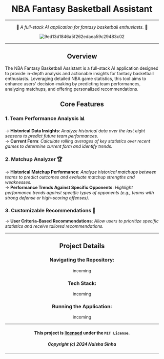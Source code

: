 <div align="center">
  
# NBA Fantasy Basketball Assistant

***

🏀 _A full-stack AI application for fantasy basketball enthusiasts._ 🏀

![9ed13d1846a5f262edaea59c29483c02](https://github.com/naishasinha/NBA-Fantasy-Assistant/assets/117387359/b33e4381-c769-42e4-b8f5-d794aebb213b)


***
## Overview 

<div align = "left">
The NBA Fantasy Basketball Assistant is a full-stack AI application designed to provide in-depth analysis and actionable insights for fantasy basketball enthusiasts. Leveraging detailed NBA game statistics, this tool aims to enhance users' decision-making by predicting team performances, analyzing matchups, and offering personalized recommendations.
</div>

## Core Features

<div align = "left">
  
### 1. Team Performance Analysis 📊
  
→ **Historical Data Insights**: _Analyze historical data over the last eight seasons to predict future team performances._ <br>
→ **Current Form**: _Calculate rolling averages of key statistics over recent games to determine current form and identify trends._

### 2. Matchup Analyzer 🏆
→ **Historical Matchup Performance**: _Analyze historical matchups between teams to predict outcomes and evaluate matchup strengths and weaknesses._ <br>
→ **Performance Trends Against Specific Opponents**: _Highlight performance trends against specific types of opponents (e.g., teams with strong defense or high-scoring offenses)._

### 3. Customizable Recommendations 📝
→ **User Criteria-Based Recommendations**: _Allow users to prioritize specific statistics and receive tailored recommendations._
</div>

***
## Project Details

### Navigating the Repository:
incoming

### Tech Stack:
incoming

### Running the Application:
incoming

***
#### This project is [licensed](LICENSE) under the `MIT License`.
##### _Copyright (c) 2024 Naisha Sinha_

***
</div>
